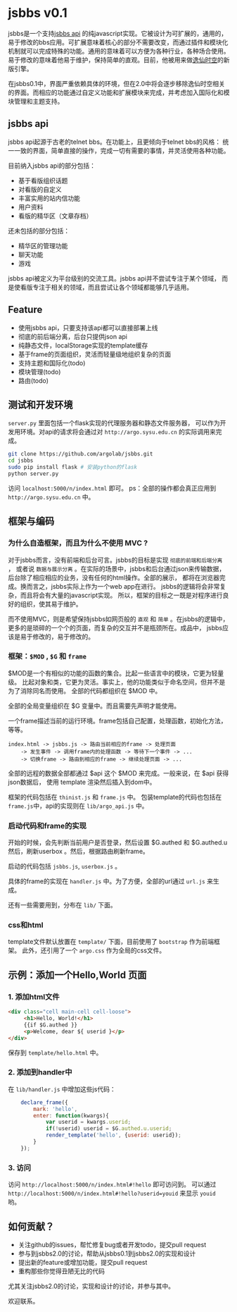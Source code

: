 jsbbs v0.1
==========

jsbbs是一个支持[jsbbs api](https://github.com/argolab/jsbbs/wiki/jsbbs-api-v0.1) 的纯javascript实现。它被设计为可扩展的，通用的，易于修改的bbs应用。可扩展意味着核心的部分不需要改变，而通过插件和模块化机制就可以完成特殊的功能。通用的意味着可以方便为各种行业，各种场合使用。易于修改的意味着他易于维护，保持简单的直观。目前，他被用来做[逸仙时空](http://argo.sysu.edu.cn)的新版引擎。

在jsbbs0.1中，界面严重依赖具体的环境，但在2.0中将会逐步移除逸仙时空相关的界面。而相应的功能通过自定义功能和扩展模块来完成，并考虑加入国际化和模块管理和主题支持。

jsbbs api
---------

jsbbs api起源于古老的telnet bbs。在功能上，且更倾向于telnet bbs的风格：
统一一致的界面，简单直接的操作，完成一切有需要的事情，并灵活使用各种功能。

目前纳入jsbbs api的部分包括：

  * 基于看版组织话题
  * 对看版的自定义
  * 丰富实用的站内信功能
  * 用户资料
  * 看版的精华区（文章存档）

还未包括的部分包括：

  * 精华区的管理功能
  * 聊天功能
  * 游戏

jsbbs api被定义为平台级别的交流工具。jsbbs api并不尝试专注于某个领域，
而是使看版专注于相关的领域，而且尝试让各个领域都能够几乎适用。

Feature
--------

  * 使用jsbbs api，只要支持该api都可以直接部署上线
  * 彻底的前后端分离，后台只提供json api
  * 纯静态文件，localStorage实现的template缓存
  * 基于frame的页面组织，灵活而轻量级地组织复杂的页面
  * 支持主题和国际化(todo)
  * 模块管理(todo)
  * 路由(todo)

测试和开发环境
--------------

`server.py` 里面包括一个flask实现的代理服务器和静态文件服务器，
可以作为开发用环境。对api的请求将会通过对 `http://argo.sysu.edu.cn`
的实际调用来完成。

```bash
git clone https://github.com/argolab/jsbbs.git
cd jsbbs
sudo pip install flask # 安装python的flask
python server.py
```

访问 `localhost:5000/n/index.html` 即可。
ps：全部的操作都会真正应用到 `http://argo.sysu.edu.cn` 中。

框架与编码
----------

### 为什么自造框架，而且为什么不使用 MVC ?

对于jsbbs而言，没有前端和后台可言。jsbbs的目标是实现 `彻底的前端和后端分离` ，
或者说 `数据与展示分离` 。在实际的场景中，jsbbs和后台通过json来传输数据，
后台除了相应相应的业务，没有任何的html操作。全部的展示，
都将在浏览器完成。换而言之，jsbbs实际上作为一个web app在进行。
jsbbs的逻辑将会非常复杂，而且将会有大量的javascript实现。
所以，框架的目标之一既是对程序进行良好的组织，使其易于维护。

而不使用MVC，则是希望保持jsbbs如网页般的 `直观` 和 `简单` 。在jsbbs的逻辑中，
更多的是琐碎的一个个的页面，而复杂的交互并不是瓶颈所在。成品中，
jsbbs应该是易于修改的，易于修改的。

### 框架：`$MOD` , `$G` 和 `frame`

$MOD是一个有相似的功能的函数的集合。比起一些语言中的模块，它更为轻量级。
比起对象和类，它更为灵活。事实上，他的功能类似于命名空间，但并不是为了消除同名而使用。
全部的代码都组织在 $MOD 中。

全部的全局变量组织在 $G 变量中。而且需要先声明才能使用。

一个frame描述当前的运行环境。frame包括自己配置，处理函数，初始化方法，等等。

```
index.html -> jsbbs.js -> 路由当前相应的frame -> 处理页面
    -> 发生事件 -> 调用frame内的处理函数 -> 等待下一个事件 -> ...
    -> 切换frame -> 路由到相应的frame -> 继续处理页面 -> ...
```

全部的远程的数据全部都通过 $api 这个 $MOD 来完成。一般来说，在 $api 获得json数据后，
使用 template 渲染然后插入到dom中。

框架的代码包括在 `thinist.js` 和 `frame.js` 中。
包装template的代码也包括在`frame.js`中，api的实现则在 `lib/argo_api.js` 中。

### 启动代码和frame的实现

开始的时候，会先判断当前用户是否登录，然后设置 $G.authed 和 $G.authed.u
然后，刷新userbox 。然后，根据路由刷新frame。

启动的代码包括 `jsbbs.js`, `userbox.js` 。

具体的frame的实现在 `handler.js` 中。为了方便，全部的url通过 `url.js` 来生成。

还有一些需要用到，分布在 `lib/` 下面。

### css和html

template文件默认放置在 `template/` 下面，目前使用了 `bootstrap` 作为前端框架。
此外，还引用了一个 `argo.css` 作为全局的css文件。

示例：添加一个Hello,World 页面
------------------------------

### 1. 添加html文件

```html
<div class="cell main-cell cell-loose">
     <h1>Hello, World!</h1>
     {{if $G.authed }}
     <p>Welcome, dear ${ userid }</p>
</div>
```

保存到 `template/hello.html` 中。

### 2. 添加到handler中

在 `lib/handler.js` 中增加这些js代码：

```javascript
    declare_frame({
        mark: 'hello',
        enter: function(kwargs){
            var userid = kwargs.userid;
            if(!userid) userid = $G.authed.u.userid;
            render_template('hello', {userid: userid});
        }
    });
```

### 3. 访问

访问 `http://localhost:5000/n/index.html#!hello` 即可访问到。
可以通过  `http://localhost:5000/n/index.html#!hello?userid=youid` 来显示 `youid` 哟。

如何贡献？
----------

  * 关注github的issues，帮忙修复bug或者开发todo，提交pull request
  * 参与到jsbbs2.0的讨论，帮助从jsbbs0.1到jsbbs2.0的实现和设计
  * 提出新的feature或增加功能，提交pull request
  * 重构那些你觉得丑陋无比的代码

尤其关注jsbbs2.0的讨论，实现和设计的讨论，并参与其中。

欢迎联系。
